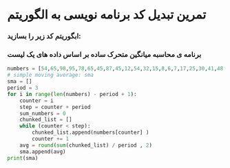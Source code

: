 # تمرین تبدیل کد برنامه نویسی به الگوریتم
### ابگوریتم کد زیر را بسازید:
### برنامه ی محاسبه میانگین متحرک ساده بر اساس داده های یک لیست

```Python
numbers = [54,65,98,95,78,65,45,87,45,12,54,32,15,8,6,7,17,25,30,41,48,49,43,40,30,25,22,20,19]
# simple moving average: sma
sma = []
period = 3
for i in range(len(numbers) - period + 1):
    counter = i
    step = counter + period
    sum_numbers = 0
    chunked_list = []
    while (counter < step):
        chunked_list.append(numbers[counter] )
        counter += 1
    avg = round(sum(chunked_list) / period , 2)
    sma.append(avg)
print(sma)
```